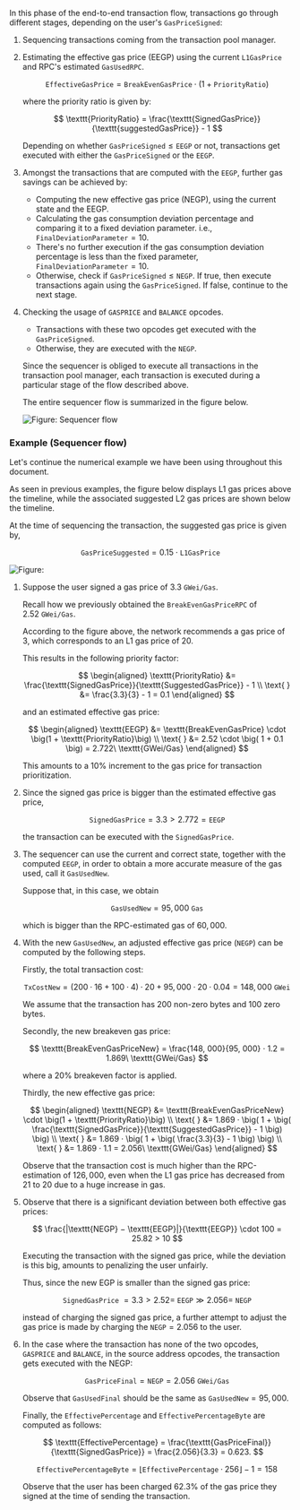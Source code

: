 In this phase of the end-to-end transaction flow, transactions go through different stages, depending on the user's $\texttt{GasPriceSigned}$:

1. Sequencing transactions coming from the transaction pool manager.
2. Estimating the effective gas price (EEGP) using the current $\texttt{L1GasPrice}$ and RPC's estimated $\texttt{GasUsedRPC}$.
    
    $$
    \texttt{EffectiveGasPrice} = \texttt{BreakEvenGasPrice} \cdot \big(1 + \texttt{PriorityRatio}\big)
    $$

    where the priority ratio is given by:

    $$
    \texttt{PriorityRatio} = \frac{\texttt{SignedGasPrice}}{\texttt{suggestedGasPrice}} - 1
    $$

    Depending on whether $\texttt{GasPriceSigned} \leq \texttt{EEGP}$ or not, transactions get executed with either the $\texttt{GasPriceSigned}$ or the $\texttt{EEGP}$.

3. Amongst the transactions that are computed with the $\texttt{EEGP}$, further gas savings can be achieved by:
    
    - Computing the new effective gas price (NEGP), using the current state and the EEGP.
    - Calculating the gas consumption deviation percentage and comparing it to a fixed deviation parameter. i.e., $\texttt{FinalDeviationParameter} = 10$.
    - There's no further execution if the gas consumption deviation percentage is less than the fixed parameter, $\texttt{FinalDeviationParameter} = 10$.
    - Otherwise, check if $\texttt{GasPriceSigned} \leq \texttt{NEGP}$. If true, then execute transactions again using the $\texttt{GasPriceSigned}$. If false, continue to the next stage.

4. Checking the usage of $\texttt{GASPRICE}$ and $\texttt{BALANCE}$ opcodes.
    
    - Transactions with these two opcodes get executed with the $\texttt{GasPriceSigned}$.
    - Otherwise, they are executed with the $\texttt{NEGP}$.

   Since the sequencer is obliged to execute all transactions in the transaction pool manager, each transaction is executed during a particular stage of the flow described above.

   The entire sequencer flow is summarized in the figure below.

   ![Figure: Sequencer flow](../../../../img/zkEVM/tx-flow-seq-component.png)


### Example (Sequencer flow)

Let's continue the numerical example we have been using throughout this document.

As seen in previous examples, the figure below displays L1 gas prices above the timeline, while the associated suggested L2 gas prices are shown below the timeline.

At the time of sequencing the transaction, the suggested gas price is given by,

$$
 \texttt{GasPriceSuggested} = 0.15 \cdot \texttt{L1GasPrice} 
$$

![Figure: ](../../../../img/zkEVM/timeline-l1gasprice-suggstd-seq-tx.png)


1. Suppose the user signed a gas price of $3.3\ \texttt{GWei/Gas}$.
    
    Recall how we previously obtained the $\texttt{BreakEvenGasPriceRPC}$ of $2.52\ \texttt{GWei/Gas}$.
    
    According to the figure above, the network recommends a gas price of $3$, which corresponds to an L1 gas price of $20$.

    This results in the following priority factor:

    $$
    \begin{aligned}
    \texttt{PriorityRatio} &= \frac{\texttt{SignedGasPrice}}{\texttt{SuggestedGasPrice}} - 1 \\
    \text{ } &= \frac{3.3}{3} - 1 = 0.1
    \end{aligned}
    $$
    
    and an estimated effective gas price:

    $$
    \begin{aligned}
    \texttt{EEGP} &= \texttt{BreakEvenGasPrice} \cdot \big(1 + \texttt{PriorityRatio}\big) \\
    \text{ } &= 2.52 \cdot \big( 1 + 0.1 \big)  = 2.722\ \texttt{GWei/Gas}
    \end{aligned}
    $$

    This amounts to a $10\%$ increment to the gas price for transaction prioritization.

2. Since the signed gas price is bigger than the estimated effective gas price,
    
    $$
    \texttt{SignedGasPrice} = 3.3 > 2.772 = \texttt{EEGP}
    $$

    the transaction can be executed with the $\texttt{SignedGasPrice}$.

3. The sequencer can use the current and correct state, together with the computed $\texttt{EEGP}$, in order to obtain a more accurate measure of the gas used, call it $\texttt{GasUsedNew}$.

    Suppose that, in this case, we obtain

    $$
    \texttt{GasUsedNew} = 95,000\ \texttt{Gas}
    $$

    which is bigger than the RPC-estimated gas of $60,000$.

4. With the new $\texttt{GasUsedNew}$, an adjusted effective gas price ($\texttt{NEGP}$) can be computed by the following steps.
    
    Firstly, the total transaction cost:

    $$
    \texttt{TxCostNew} = (200 · 16 + 100 · 4) · 20 + 95,000 · 20 · 0.04 = 148,000 \ \texttt{GWei}
    $$

    We assume that the transaction has 200 non-zero bytes and 100 zero bytes.

    Secondly, the new breakeven gas price: 

    $$
    \texttt{BreakEvenGasPriceNew} = \frac{148, 000}{95, 000} · 1.2 = 1.869\ \texttt{GWei/Gas}
    $$

    where a $20\%$ breakeven factor is applied.

    Thirdly, the new effective gas price:

    $$
    \begin{aligned}
    \texttt{NEGP} &= \texttt{BreakEvenGasPriceNew} \cdot \big(1 + \texttt{PriorityRatio}\big) \\
    \text{ } &= 1.869 · \big( 1 + \big( \frac{\texttt{SignedGasPrice}}{\texttt{SuggestedGasPrice}} - 1 \big) \big) \\ 
    \text{ } &= 1.869 · \big( 1 + \big( \frac{3.3}{3} - 1 \big) \big) \\
    \text{ } &= 1.869 · 1.1 = 2.056\ \texttt{GWei/Gas}
    \end{aligned}
    $$

    Observe that the transaction cost is much higher than the RPC-estimation of $126,000$, even when the L1 gas price has decreased from 21 to 20 due to a huge increase in gas.

5. Observe that there is a significant deviation between both effective gas prices:
    
    $$
    \frac{|\texttt{NEGP} − \texttt{EEGP}|}{\texttt{EEGP}}  \cdot 100 = 25.82 > 10
    $$

    Executing the transaction with the signed gas price, while the deviation is this big, amounts to penalizing the user unfairly.

    Thus, since the new EGP is smaller than the signed gas price:

    $$
    \texttt{SignedGasPrice}\ = 3.3 > 2.52 =\ \texttt{EEGP} ≫ 2.056 =\ \texttt{NEGP}
    $$

    instead of charging the signed gas price, a further attempt to adjust the gas price is made by charging the $\texttt{NEGP} = 2.056$ to the user.

6. In the case where the transaction has none of the two opcodes, $\texttt{GASPRICE}$ and $\texttt{BALANCE}$, in the source address opcodes, the transaction gets executed with the NEGP:
    
    $$
    \texttt{GasPriceFinal} = \texttt{NEGP} = 2.056\ \texttt{GWei/Gas}
    $$

    Observe that $\texttt{GasUsedFinal}$ should be the same as $\texttt{GasUsedNew} = 95,000$.

    Finally, the $\texttt{EffectivePercentage}$ and $\texttt{EffectivePercentageByte}$ are  computed as follows:

    $$
    \texttt{EffectivePercentage} = \frac{\texttt{GasPriceFinal}}{\texttt{SignedGasPrice}} = \frac{2.056}{3.3} = 0.623.
    $$

    $$
    \texttt{EffectivePercentageByte} = \lfloor \texttt{EffectivePercentage} · 256 \rfloor − 1 = 158
    $$

    Observe that the user has been charged $62.3\%$ of the gas price they signed at the time of sending the transaction.
